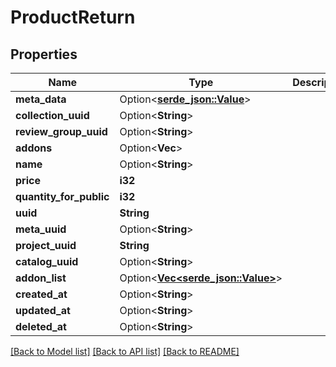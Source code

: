# ProductReturn

## Properties

Name | Type | Description | Notes
------------ | ------------- | ------------- | -------------
**meta_data** | Option<[**serde_json::Value**](.md)> |  | [optional]
**collection_uuid** | Option<**String**> |  | [optional]
**review_group_uuid** | Option<**String**> |  | [optional]
**addons** | Option<**Vec<String>**> |  | [optional]
**name** | Option<**String**> |  | [optional]
**price** | **i32** |  | 
**quantity_for_public** | **i32** |  | 
**uuid** | **String** |  | 
**meta_uuid** | Option<**String**> |  | [optional]
**project_uuid** | **String** |  | 
**catalog_uuid** | Option<**String**> |  | [optional]
**addon_list** | Option<[**Vec<serde_json::Value>**](serde_json::Value.md)> |  | [optional]
**created_at** | Option<**String**> |  | [optional]
**updated_at** | Option<**String**> |  | [optional]
**deleted_at** | Option<**String**> |  | [optional]

[[Back to Model list]](../README.md#documentation-for-models) [[Back to API list]](../README.md#documentation-for-api-endpoints) [[Back to README]](../README.md)


